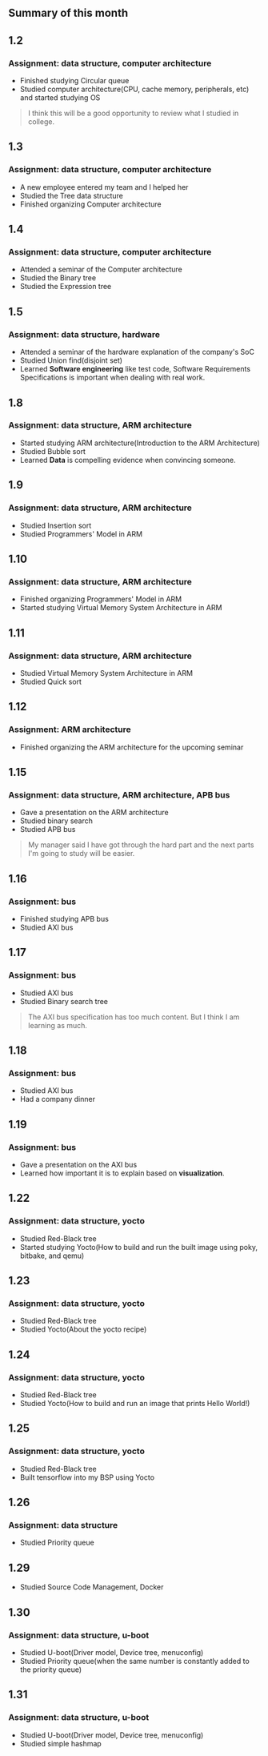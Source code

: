 ## Summary of this month

## 1.2
### Assignment: data structure, computer architecture
- Finished studying Circular queue
- Studied computer architecture(CPU, cache memory, peripherals, etc) and started studying OS
>I think this will be a good opportunity to review what I studied in college.
## 1.3
### Assignment: data structure, computer architecture
- A new employee entered my team and I helped her
- Studied the Tree data structure
- Finished organizing Computer architecture
## 1.4
### Assignment: data structure, computer architecture
- Attended a seminar of the Computer architecture
- Studied the Binary tree
- Studied the Expression tree
## 1.5
### Assignment: data structure, hardware
- Attended a seminar of the hardware explanation of the company's SoC
- Studied Union find(disjoint set)
- Learned **Software engineering** like test code, Software Requirements Specifications is important when dealing with real work.
## 1.8
### Assignment: data structure, ARM architecture
- Started studying ARM architecture(Introduction to the ARM Architecture)
- Studied Bubble sort
- Learned **Data** is compelling evidence when convincing someone.
## 1.9
### Assignment: data structure, ARM architecture
- Studied Insertion sort
- Studied Programmers' Model in ARM
## 1.10
### Assignment: data structure, ARM architecture
- Finished organizing Programmers' Model in ARM
- Started studying Virtual Memory System Architecture in ARM
## 1.11
### Assignment: data structure, ARM architecture
- Studied Virtual Memory System Architecture in ARM
- Studied Quick sort
## 1.12
### Assignment: ARM architecture
- Finished organizing the ARM architecture for the upcoming seminar
## 1.15
### Assignment: data structure, ARM architecture, APB bus
- Gave a presentation on the ARM architecture
- Studied binary search
- Studied APB bus
>My manager said I have got through the hard part and the next parts I'm going to study will be easier.
## 1.16
### Assignment: bus
- Finished studying APB bus
- Studied AXI bus
## 1.17
### Assignment: bus
- Studied AXI bus
- Studied Binary search tree
>The AXI bus specification has too much content. But I think I am learning as much.
## 1.18
### Assignment: bus
- Studied AXI bus
- Had a company dinner
## 1.19
### Assignment: bus
- Gave a presentation on the AXI bus
- Learned how important it is to explain based on **visualization**.
## 1.22
### Assignment: data structure, yocto
- Studied Red-Black tree
- Started studying Yocto(How to build and run the built image using poky, bitbake, and qemu)
## 1.23
### Assignment: data structure, yocto
- Studied Red-Black tree
- Studied Yocto(About the yocto recipe)
## 1.24
### Assignment: data structure, yocto
- Studied Red-Black tree
- Studied Yocto(How to build and run an image that prints Hello World!)
## 1.25
### Assignment: data structure, yocto
- Studied Red-Black tree
- Built tensorflow into my BSP using Yocto
## 1.26
### Assignment: data structure
- Studied Priority queue
## 1.29
- Studied Source Code Management, Docker
## 1.30
### Assignment: data structure, u-boot
- Studied U-boot(Driver model, Device tree, menuconfig)
- Studied Priority queue(when the same number is constantly added to the priority queue)
## 1.31
### Assignment: data structure, u-boot
- Studied U-boot(Driver model, Device tree, menuconfig)
- Studied simple hashmap
